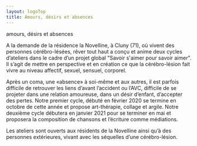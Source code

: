 ```yaml
---
layout: logoTop
title: Amours, désirs et absences
---
```


<div class="Motto">amours, désirs et absences</div>
<p class="intro-text">A la demande de la résidence la Novelline, à Cluny (71), où vivent des personnes cérébro-lésées, <span class="rever-typog">rêver tout haut</span> a conçu et anime deux cycles d’ateliers dans le cadre d’un projet global "Savoir s'aimer pour savoir aimer". Il s’agit de mettre en perspective et en création ce que la cérébro-lésion fait vivre au niveau affectif, sexuel, sensuel, corporel.
</p> 
<p class="intro-text">Après un coma, une «absence» à soi-même et aux autres, il est parfois difficile de retrouver les liens d’avant l’accident ou l’AVC, difficile de se projeter dans une relation amoureuse, dans un désir d’enfant, d’accepter des pertes. Notre premier cycle, débuté en février 2020 se termine en octobre de cette année et propose art-thérapie, collage et argile. Notre deuxième cycle débutera en janvier 2021 pour se terminer en mai et proposera la composition de chansons et l’écriture comme médiations.
</p>
<p class="intro-text">
Les ateliers sont ouverts aux résidents de la Novelline ainsi qu’à des personnes extérieures, vivant avec les séquelles d’une cérébro-lésion.
</p>
